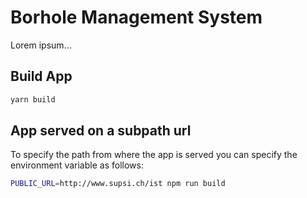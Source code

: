 
# Borhole Management System

Lorem ipsum...

## Build App

```bash
yarn build
```

## App served on a subpath url

To specify the path from where the app is served you can specify the
environment variable as follows:

```bash
PUBLIC_URL=http://www.supsi.ch/ist npm run build
```


